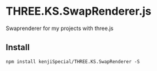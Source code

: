 THREE.KS.SwapRenderer.js
===

Swaprenderer for my projects with three.js

## Install

```
npm install kenjiSpecial/THREE.KS.SwapRenderer -S
```
